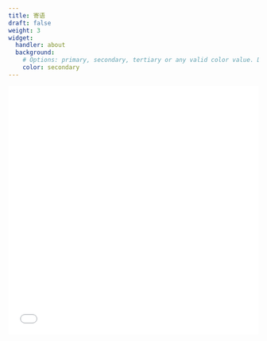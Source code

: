 ```yaml
---
title: 寄语
draft: false
weight: 3
widget:
  handler: about
  background:
    # Options: primary, secondary, tertiary or any valid color value. Default is primary.
    color: secondary
---
```


<iframe src="//player.bilibili.com/player.html?aid=301213491&bvid=BV1tF411P7ew&cid=781110259&page=1&high_quality=1&danmaku=0" allowfullscreen="allowfullscreen" width="100%" height="500" scrolling="no" frameborder="0" sandbox="allow-top-navigation allow-same-origin allow-forms allow-scripts"></iframe>
